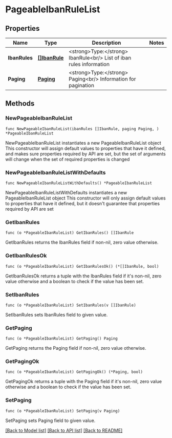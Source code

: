 # PageableIbanRuleList

## Properties

Name | Type | Description | Notes
------------ | ------------- | ------------- | -------------
**IbanRules** | [**[]IbanRule**](IbanRule.md) | &lt;strong&gt;Type:&lt;/strong&gt; IbanRule&lt;br/&gt; List of iban rules information | 
**Paging** | [**Paging**](Paging.md) | &lt;strong&gt;Type:&lt;/strong&gt; Paging&lt;br/&gt; Information for pagination | 

## Methods

### NewPageableIbanRuleList

`func NewPageableIbanRuleList(ibanRules []IbanRule, paging Paging, ) *PageableIbanRuleList`

NewPageableIbanRuleList instantiates a new PageableIbanRuleList object
This constructor will assign default values to properties that have it defined,
and makes sure properties required by API are set, but the set of arguments
will change when the set of required properties is changed

### NewPageableIbanRuleListWithDefaults

`func NewPageableIbanRuleListWithDefaults() *PageableIbanRuleList`

NewPageableIbanRuleListWithDefaults instantiates a new PageableIbanRuleList object
This constructor will only assign default values to properties that have it defined,
but it doesn't guarantee that properties required by API are set

### GetIbanRules

`func (o *PageableIbanRuleList) GetIbanRules() []IbanRule`

GetIbanRules returns the IbanRules field if non-nil, zero value otherwise.

### GetIbanRulesOk

`func (o *PageableIbanRuleList) GetIbanRulesOk() (*[]IbanRule, bool)`

GetIbanRulesOk returns a tuple with the IbanRules field if it's non-nil, zero value otherwise
and a boolean to check if the value has been set.

### SetIbanRules

`func (o *PageableIbanRuleList) SetIbanRules(v []IbanRule)`

SetIbanRules sets IbanRules field to given value.


### GetPaging

`func (o *PageableIbanRuleList) GetPaging() Paging`

GetPaging returns the Paging field if non-nil, zero value otherwise.

### GetPagingOk

`func (o *PageableIbanRuleList) GetPagingOk() (*Paging, bool)`

GetPagingOk returns a tuple with the Paging field if it's non-nil, zero value otherwise
and a boolean to check if the value has been set.

### SetPaging

`func (o *PageableIbanRuleList) SetPaging(v Paging)`

SetPaging sets Paging field to given value.



[[Back to Model list]](../README.md#documentation-for-models) [[Back to API list]](../README.md#documentation-for-api-endpoints) [[Back to README]](../README.md)


